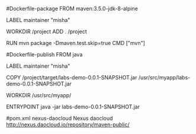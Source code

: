 #Dockerfile-package
FROM maven:3.5.0-jdk-8-alpine

LABEL maintainer "misha"

WORKDIR /project
ADD . /project

RUN mvn package -Dmaven.test.skip=true
CMD ["mvn"]


#Dockerfile-publish 
FROM java

LABEL maintainer "misha"

COPY /project/target/labs-demo-0.0.1-SNAPSHOT.jar /usr/src/myapp/labs-demo-0.0.1-SNAPSHOT.jar

WORKDIR /usr/src/myapp/

ENTRYPOINT java -jar labs-demo-0.0.1-SNAPSHOT.jar



#pom.xml
<repositories>
	<repository>
		<id>nexus-daocloud</id>
		<name>Nexus daocloud</name>
		<url>http://nexus.daocloud.io/repository/maven-public/</url>
	</repository>
</repositories>
